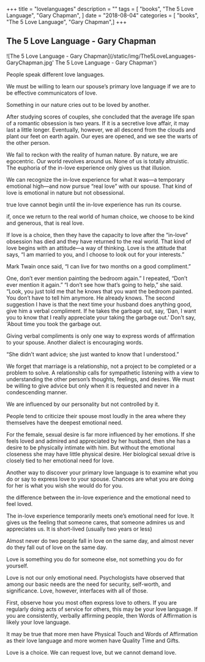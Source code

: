 +++
title = "lovelanguages"
description = ""
tags = [
"books",
    "The 5 Love Language",
    "Gary Chapman",
]
date = "2018-08-04"
categories = [
"books",
    "The 5 Love Language",
    "Gary Chapman",]
+++

## The 5 Love Language - Gary Chapman

![The 5 Love Language - Gary Chapman](/static/img/The5LoveLanguages-GaryChapman.jpg' The 5 Love Language - Gary Chapman')

People speak different love languages.

We must be willing to learn our spouse’s primary love language if we are to be effective communicators of love.

Something in our nature cries out to be loved by another.

After studying scores of couples, she concluded that the average life span of a romantic obsession is two years. If it is a secretive love affair, it may last a little longer. Eventually, however, we all descend from the clouds and plant our feet on earth again. Our eyes are opened, and we see the warts of the other person.

We fail to reckon with the reality of human nature. By nature, we are egocentric. Our world revolves around us. None of us is totally altruistic. The euphoria of the in-love experience only gives us that illusion.

We can recognize the in-love experience for what it was—a temporary emotional high—and now pursue “real love” with our spouse. That kind of love is emotional in nature but not obsessional.

true love cannot begin until the in-love experience has run its course.

if, once we return to the real world of human choice, we choose to be kind and generous, that is real love.

If love is a choice, then they have the capacity to love after the “in-love” obsession has died and they have returned to the real world. That kind of love begins with an attitude—a way of thinking. Love is the attitude that says, “I am married to you, and I choose to look out for your interests.”

Mark Twain once said, “I can live for two months on a good compliment.”

One, don’t ever mention painting the bedroom again.” I repeated, “Don’t ever mention it again.”
“I don’t see how that’s going to help,” she said.
“Look, you just told me that he knows that you want the bedroom painted. You don’t have to tell him anymore. He already knows. The second suggestion I have is that the next time your husband does anything good, give him a verbal compliment. If he takes the garbage out, say, ‘Dan, I want you to know that I really appreciate your taking the garbage out.’ Don’t say, ‘About time you took the garbage out.

Giving verbal compliments is only one way to express words of affirmation to your spouse. Another dialect is encouraging words.

“She didn’t want advice; she just wanted to know that I understood.”

We forget that marriage is a relationship, not a project to be completed or a problem to solve. A relationship calls for sympathetic listening with a view to understanding the other person’s thoughts, feelings, and desires. We must be willing to give advice but only when it is requested and never in a condescending manner.

We are influenced by our personality but not controlled by it.

People tend to criticize their spouse most loudly in the area where they themselves have the deepest emotional need.

For the female, sexual desire is far more influenced by her emotions. If she feels loved and admired and appreciated by her husband, then she has a desire to be physically intimate with him. But without the emotional closeness she may have little physical desire. Her biological sexual drive is closely tied to her emotional need for love.

Another way to discover your primary love language is to examine what you do or say to express love to your spouse. Chances are what you are doing for her is what you wish she would do for you.

the difference between the in-love experience and the emotional need to feel loved.

The in-love experience temporarily meets one’s emotional need for love. It gives us the feeling that someone cares, that someone admires us and appreciates us. It is short-lived (usually two years or less)

Almost never do two people fall in love on the same day, and almost never do they fall out of love on the same day.

Love is something you do for someone else, not something you do for yourself.

Love is not our only emotional need. Psychologists have observed that among our basic needs are the need for security, self-worth, and significance. Love, however, interfaces with all of those.

First, observe how you most often express love to others. If you are regularly doing acts of service for others, this may be your love language. If you are consistently, verbally affirming people, then Words of Affirmation is likely your love language.

It may be true that more men have Physical Touch and Words of Affirmation as their love language and more women have Quality Time and Gifts.

Love is a choice. We can request love, but we cannot demand love.
